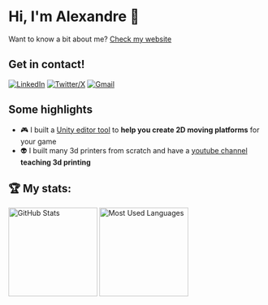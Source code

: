 # Hi, I'm Alexandre 👋

Want to know a bit about me? [Check my website](https://apbetioli.dev)

## Get in contact!

[![LinkedIn](https://skillicons.dev/icons?i=linkedin)](https://www.linkedin.com/in/apbetioli/)
[![Twitter/X](https://skillicons.dev/icons?i=twitter)](https://twitter.com/apbetioli)
[![Gmail](https://skillicons.dev/icons?i=gmail)](mailto:apbetioli@gmail.com)

## Some highlights

- 🎮 I built a [Unity editor tool](https://assetstore.unity.com/packages/tools/level-design/moving-platform-maker-2d-71886) to **help you create 2D moving platforms** for your game
- 👽 I built many 3d printers from scratch and have a [youtube channel](https://www.youtube.com/channel/UCsW8AqQR62iwXoiWYfe-ovA) **teaching 3d printing**

<!--
## 📖 Read my blog:

<p>
<a target="_blank"href="https://dev.to/abetioli"><img alt="dev.to" src="https://img.shields.io/badge/dev.to-0A0A0A?style=for-the-badge&logo=dev.to&logoColor=white" /></a>
</p>
-->

## 🏆 My stats:

<p>
<img height=175 alt="GitHub Stats" src="https://github-readme-stats.vercel.app/api?username=apbetioli&show_icons=true&count_private=true&theme=transparent&rank_icon=github&hide=contribs" />
<img height=175 alt="Most Used Languages" src="https://github-readme-stats.vercel.app/api/top-langs/?username=apbetioli&layout=compact&theme=transparent&update=4" />
</p>

